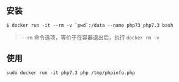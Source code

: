 ## 安装

```
$ docker run -it --rm -v `pwd`:/data --name php73 php7.3 bash
```

> `--rm` 命令选项，等价于在容器退出后，执行 `docker rm -v`

## 使用


```
sudo docker run -it php7.3 php /tmp/phpinfo.php
```